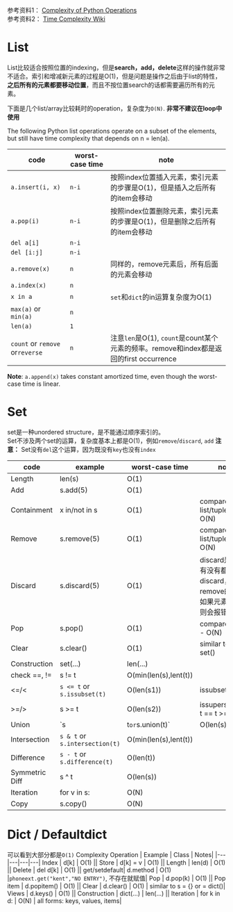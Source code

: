 参考资料1： [Complexity of Python Operations](https://www.ics.uci.edu/~brgallar/week8_2.html)     
参考资料2： [Time Complexity Wiki](https://wiki.python.org/moin/TimeComplexity)


# List

List比较适合按照位置的indexing，但是**search，add，delete**这样的操作就非常不适合。索引和增减新元素的过程是O(1)，但是问题是操作之后由于list的特性，**之后所有的元素都要移动位置**，而且不按位置search的话都需要遍历所有的元素。

下面是几个list/array比较耗时的operation，复杂度为`O(N)`. **非常不建议在loop中使用**

The following Python list operations operate on a subset of the elements, but still have time complexity that depends on n = len(a).

|  code | worst-case time  | note |   
|---|---|---|
|  `a.insert(i, x)` |  `n-i` | 按照index位置插入元素，索引元素的步骤是O(1)，但是插入之后所有的item会移动 |  
|`a.pop(i)`   | `n-i`  | 按照index位置删除元素，索引元素的步骤是O(1)，但是删除之后所有的item会移动|
|  `del a[i]` |  `n-i` |   |
| `del [i:j]`  |  `n-i` |   |
| `a.remove(x)`  | `n`  |  同样的，remove元素后，所有后面的元素会移动 |
| `a.index(x)`  | `n`   |  |
| `x in a`  | `n`   | `set`和`dict`的in运算复杂度为O(1) |
| `max(a)` or `min(a)`  | `n`   |  |
| `len(a)`  | `1`   |  |
| `count` or `remove` or`reverse`   | `n`   |注意`len`是O(1), `count`是count某个元素的频率。remove和index都是返回的first occurrence |


**Note**: `a.append(x)` takes constant amortized time, even though the worst-case time is linear.


# Set
set是一种unordered structure，是不能通过顺序索引的。    
Set不涉及两个set的运算，复杂度基本上都是O(1)，例如`remove`/`discard`, `add`
**注意：** Set没有`del`这个运算，因为既没有`key`也没有`index`     

|  code |example|  worst-case time  | note |   
|---|---|---|---|
|Length        | len(s)       | O(1)	     ||
|Add           | s.add(5)     | O(1)	     ||
|Containment   | x in/not in s| O(1)	     | compare to list/tuple - O(N)|
|Remove        | s.remove(5)  | O(1)	     | compare to list/tuple - O(N)|
|Discard       | s.discard(5) | O(1)	     | discard是不管有没有都能discard，remove的话，如果元素不存在则会报错|
|Pop           | s.pop()      | O(1)	     | compare to list - O(N)|
|Clear         | s.clear()    | O(1)	     | similar to s = set()|
|Construction  | set(...)     | len(...)      ||
|check ==, !=  | s != t       | O(min(len(s),lent(t))|
|<=/<          | `s <= t` or `s.issubset(t)`       | O(len(s1))    | issubset|
|>=/>          | s >= t       | O(len(s2))    | issuperset s <= t == t >= s|
|Union         | `s | t` or `s.union(t)`        | O(len(s)+len(t))|
|Intersection  | `s & t` or `s.intersection(t)`       | O(min(len(s),lent(t))|
|Difference    | `s - t` or `s.difference(t)`     | O(len(t))     ||
|Symmetric Diff| s ^ t        | O(len(s))     ||
|Iteration     | for v in s:  | O(N)          ||
|Copy          | s.copy()     | O(N)	     || 



# Dict / Defaultdict

可以看到大部分都是`O(1)`
                               Complexity
Operation     | Example      | Class         | Notes|
|---|---|---|---|
Index         | d[k]         | O(1)	     ||
Store         | d[k] = v     | O(1)	     ||
Length        | len(d)       | O(1)	     ||
Delete        | del d[k]     | O(1)	     ||
get/setdefault| d.method     | O(1)	     |`phoneext.get("kent","NO ENTRY")`, 不存在就赋值|
Pop           | d.pop(k)     | O(1)	     ||
Pop item      | d.popitem()  | O(1)	     ||
Clear         | d.clear()    | O(1)	     | similar to s = {} or = dict()|
Views         | d.keys()     | O(1)	     ||
Construction  | dict(...)    | len(...)      ||
Iteration     | for k in d:  | O(N)          | all forms: keys, values, items|
